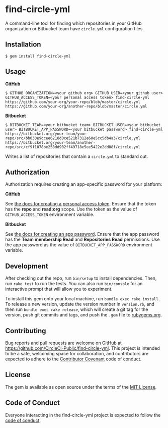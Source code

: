 # find-circle-yml

A command-line tool for finding which repositories in your GitHub organization or Bitbucket team have `circle.yml` configuration files.

## Installation

    $ gem install find-circle-yml

## Usage

**GitHub**

    $ GITHUB_ORGANIZATION=<your github org> GITHUB_USER=<your github user> GITHUB_ACCESS_TOKEN=<your personal access token> find-circle-yml
    https://github.com/your-org/your-repo/blob/master/circle.yml
    https://github.com/your-org/another-repo/blob/master/circle.yml

**Bitbucket**

    $ BITBUCKET_TEAM=<your bitbucket team> BITBUCKET_USER=<your bitbucket user> BITBUCKET_APP_PASSWORD=<your bitbucket password> find-circle-yml
    https://bitbucket.org/your-team/your-repo/src/bb030e9dcee6218d0ce521b7312e60e5cc5db4a3/circle.yml
    https://bitbucket.org/your-team/another-repo/src/cf9f1078be258dd902ff49718e5ee5422e2dd08f/circle.yml

Writes a list of repositories that contain a `circle.yml` to standard out.

## Authorization

Authorization requires creating an app-specific password for your platform:

**GitHub**

See [the docs for creating a personal access token](https://help.github.com/articles/creating-a-personal-access-token-for-the-command-line/). Ensure that the token has the **repo** and **read:org** scope.  Use the token as the value of `GITHUB_ACCESS_TOKEN` environment variable.

**Bitbucket**

See [the docs for creating an app password](https://confluence.atlassian.com/bitbucket/app-passwords-828781300.html). Ensure that the app password has the **Team membership Read** and **Repositories Read** permissions. Use the app password as the value of `BITBUCKET_APP_PASSWORD` environment variable.

## Development

After checking out the repo, run `bin/setup` to install dependencies. Then, run `rake test` to run the tests. You can also run `bin/console` for an interactive prompt that will allow you to experiment.

To install this gem onto your local machine, run `bundle exec rake install`. To release a new version, update the version number in `version.rb`, and then run `bundle exec rake release`, which will create a git tag for the version, push git commits and tags, and push the `.gem` file to [rubygems.org](https://rubygems.org).

## Contributing

Bug reports and pull requests are welcome on GitHub at https://github.com/CircleCI-Public/find-circle-yml. This project is intended to be a safe, welcoming space for collaboration, and contributors are expected to adhere to the [Contributor Covenant](http://contributor-covenant.org) code of conduct.

## License

The gem is available as open source under the terms of the [MIT License](https://opensource.org/licenses/MIT).

## Code of Conduct

Everyone interacting in the find-circle-yml project is expected to follow the [code of conduct](https://github.com/CircleCI-Public/find-circle-yml/blob/master/CODE_OF_CONDUCT.md).
